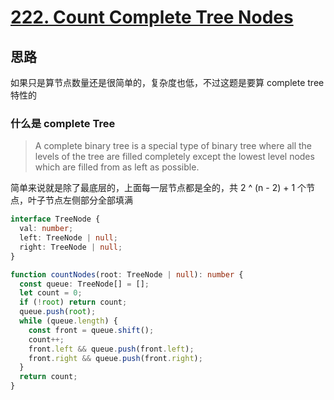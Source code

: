 # [222. Count Complete Tree Nodes](https://leetcode.cn/problems/count-complete-tree-nodes/description/)

## 思路

如果只是算节点数量还是很简单的，复杂度也低，不过这题是要算 complete tree 特性的

### 什么是 complete Tree

> A complete binary tree is a special type of binary tree where all the levels of the tree are filled completely except the lowest level nodes which are filled from as left as possible.

简单来说就是除了最底层的，上面每一层节点都是全的，共 2 ^ (n - 2) + 1 个节点，叶子节点左侧部分全部填满

```ts
interface TreeNode {
  val: number;
  left: TreeNode | null;
  right: TreeNode | null;
}

function countNodes(root: TreeNode | null): number {
  const queue: TreeNode[] = [];
  let count = 0;
  if (!root) return count;
  queue.push(root);
  while (queue.length) {
    const front = queue.shift();
    count++;
    front.left && queue.push(front.left);
    front.right && queue.push(front.right);
  }
  return count;
}
```
